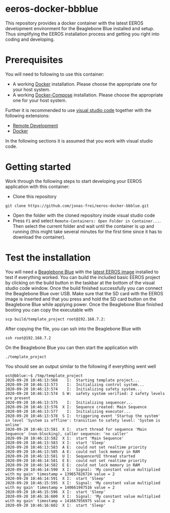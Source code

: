 # eeros-docker-bbblue
This repository provides a docker container with the latest EEROS development environment for the Beaglebone Blue installed and setup. Thus simplifying the EEROS installation process and getting you right into coding and developing.

# Prerequisites
You will need to following to use this container:

* A working [Docker](https://docs.docker.com/get-docker/) installation. Please choose the appropriate one for your host system.
* A working [Docker-Compose](https://docs.docker.com/compose/install/) installation. Please choose the appropriate one for your host system.

Further it is recommended to use [visual studio code](https://code.visualstudio.com/) together with the following extensions:
* [Remote Development](https://marketplace.visualstudio.com/items?itemName=ms-vscode-remote.vscode-remote-extensionpack)
* [Docker](https://marketplace.visualstudio.com/items?itemName=ms-azuretools.vscode-docker)

In the following sections it is assumed that you work with visual studio code.

# Getting started
Work through the following steps to start developing your EEROS application with this container:
* Clone this repository
```
git clone https://github.com/jonas-frei/eeros-docker-bbblue.git
```
* Open the folder with the cloned repository inside visual studio code
* Press `F1` and select `Remote-Containers: Open Folder in Container...`. Then select the current folder and wait until the container is up and running (this might take several minutes for the first time since it has to download the container).

# Test the installation
You will need a [Beaglebone Blue](https://beagleboard.org/blue) with the [latest EEROS image](https://gitlab.ost.ch/tech/inf/public/yocto/meta-mse-tsm-autmobros/-/package_files/5935/download) installed to test if everything worked. You can build the included basic EEROS project by clicking on the build button in the taskbar at the bottom of the visual studio code window. Once the build finished successfully you can connect the Beaglebone Blue over USB. Make sure that the SD card with the EEROS image is inserted and that you press and hold the SD card button on the Beaglebone Blue while applying power. Once the Beaglebone Blue finished booting you can copy the executable with
```
scp build/template_project root@192.168.7.2:
```
After copying the file, you can ssh into the Beaglebone Blue with
```
ssh root@192.168.7.2
```
On the Beaglebone Blue you can then start the application with
```
./template_project
```
You should see an output similar to the following if everything went well
```
ost@bblue:~$ /tmp/template_project 
2020-09-20 10:46:13:568    I:  Starting template project...
2020-09-20 10:46:13:573    I:  Initializing control system...
2020-09-20 10:46:13:574    I:  Initializing safety system...
2020-09-20 10:46:13:574  S W:  safety system verified: 2 safety levels are present
2020-09-20 10:46:13:575    I:  Initializing sequencer...
2020-09-20 10:46:13:576  X I:  Sequence created: Main Sequence
2020-09-20 10:46:13:577    I:  Initializing executor...
2020-09-20 10:46:13:578  S I:  triggering event 'Startup the system' in level 'System is offline': transition to safety level: 'System is online'
2020-09-20 10:46:13:581  X I:  start thread for sequence 'Main Sequence' (non-blocking), caller sequence: 'no caller'
2020-09-20 10:46:13:582  X I:  start 'Main Sequence'
2020-09-20 10:46:13:583  X I:  start 'Sleep'
2020-09-20 10:46:13:583  A E:  could not set realtime priority
2020-09-20 10:46:13:585  A E:  could not lock memory in RAM
2020-09-20 10:46:13:581  U I:  SequencerUI thread started
2020-09-20 10:46:14:581  E E:  could not set realtime priority
2020-09-20 10:46:14:582  E E:  could not lock memory in RAM
2020-09-20 10:46:14:590  X I:  Signal: 'My constant value multiplied with my gain' timestamp = 139657826724 value = 2
2020-09-20 10:46:14:591  X I:  start 'Sleep'
2020-09-20 10:46:15:595  X I:  Signal: 'My constant value multiplied with my gain' timestamp = 140661947516 value = 2
2020-09-20 10:46:15:596  X I:  start 'Sleep'
2020-09-20 10:46:16:600  X I:  Signal: 'My constant value multiplied with my gain' timestamp = 141667956975 value = 2
2020-09-20 10:46:16:602  X I:  start 'Sleep'
```
